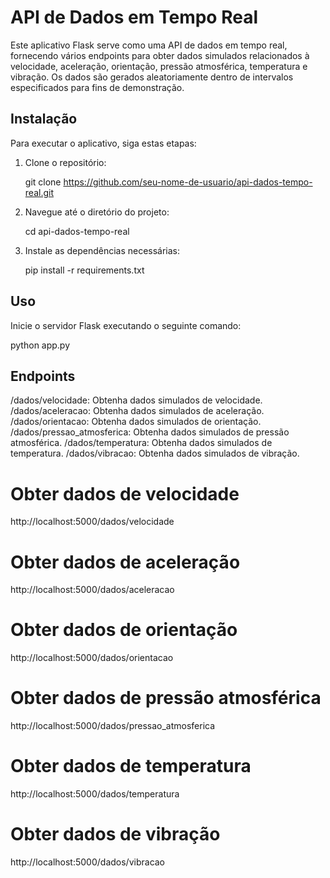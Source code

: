 # API de Dados em Tempo Real

Este aplicativo Flask serve como uma API de dados em tempo real, fornecendo vários endpoints para obter dados simulados relacionados à velocidade, aceleração, orientação, pressão atmosférica, temperatura e vibração. Os dados são gerados aleatoriamente dentro de intervalos especificados para fins de demonstração.

## Instalação

Para executar o aplicativo, siga estas etapas:

1. Clone o repositório:

    git clone https://github.com/seu-nome-de-usuario/api-dados-tempo-real.git

2. Navegue até o diretório do projeto:

    cd api-dados-tempo-real
   

3. Instale as dependências necessárias:

  
    pip install -r requirements.txt


## Uso

Inicie o servidor Flask executando o seguinte comando:

python app.py

## Endpoints

/dados/velocidade: Obtenha dados simulados de velocidade.
/dados/aceleracao: Obtenha dados simulados de aceleração.
/dados/orientacao: Obtenha dados simulados de orientação.
/dados/pressao_atmosferica: Obtenha dados simulados de pressão atmosférica.
/dados/temperatura: Obtenha dados simulados de temperatura.
/dados/vibracao: Obtenha dados simulados de vibração.

# Obter dados de velocidade
http://localhost:5000/dados/velocidade

# Obter dados de aceleração
http://localhost:5000/dados/aceleracao

# Obter dados de orientação
http://localhost:5000/dados/orientacao

# Obter dados de pressão atmosférica
http://localhost:5000/dados/pressao_atmosferica

# Obter dados de temperatura
http://localhost:5000/dados/temperatura

# Obter dados de vibração
http://localhost:5000/dados/vibracao
